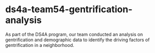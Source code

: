 # ds4a-team54-gentrification-analysis
As part of the DS4A program, our team conducted an analysis on gentrification and demographic data to identify the driving factors of gentrification in a neighborhood.
